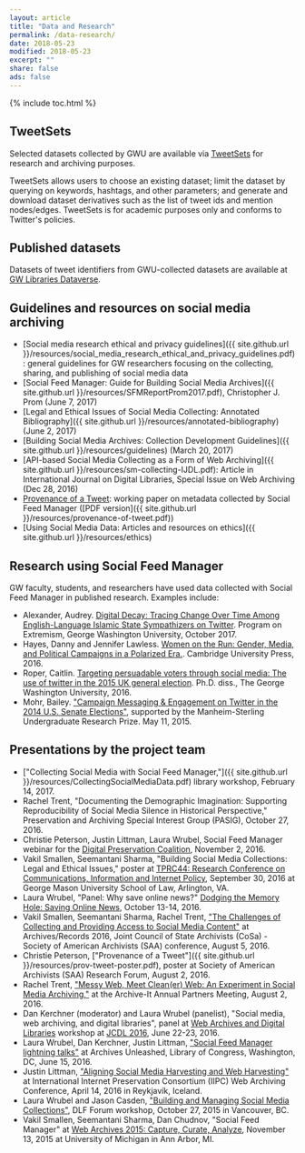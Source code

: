 ```yaml
---
layout: article
title: "Data and Research"
permalink: /data-research/
date: 2018-05-23
modified: 2018-05-23
excerpt: ""
share: false
ads: false
---
```


{% include toc.html %}

## TweetSets

Selected datasets collected by GWU are available via [TweetSets](https://tweetsets.library.gwu.edu) for research and archiving purposes.

TweetSets allows users to choose an existing dataset; limit the dataset by querying on keywords, hashtags, and other parameters; and generate 
and download dataset derivatives such as the list of tweet ids and mention nodes/edges. TweetSets is for academic purposes only and conforms
to Twitter's policies. 

## Published datasets

Datasets of tweet identifiers from GWU-collected datasets are available at [GW Libraries Dataverse](https://dataverse.harvard.edu/dataverse/gwu-libraries).

## Guidelines and resources on social media archiving

* [Social media research ethical and privacy guidelines]({{ site.github.url }}/resources/social_media_research_ethical_and_privacy_guidelines.pdf): general guidelines for GW researchers focusing on the collecting, sharing, and publishing of social media data
* [Social Feed Manager: Guide for Building Social Media Archives]({{ site.github.url }}/resources/SFMReportProm2017.pdf), Christopher J. Prom (June 7, 2017)
* [Legal and Ethical Issues of Social Media Collecting: Annotated Bibliography]({{ site.github.url }}/resources/annotated-bibliography) (June 2, 2017)
* [Building Social Media Archives: Collection Development Guidelines]({{ site.github.url }}/resources/guidelines) (March 20, 2017)
* [API-based Social Media Collecting as a Form of Web Archiving]({{ site.github.url }}/resources/sm-collecting-IJDL.pdf): Article in International Journal on Digital Libraries, Special Issue on Web Archiving (Dec 28, 2016)
* [Provenance of a Tweet](https://scholarspace.library.gwu.edu/files/h128nd689): working paper on metadata collected by Social Feed Manager ([PDF version]({{ site.github.url }}/resources/provenance-of-tweet.pdf))
* [Using Social Media Data: Articles and resources on ethics]({{ site.github.url }}/resources/ethics)

## Research using Social Feed Manager
GW faculty, students, and researchers have used data collected with Social Feed Manager in published research. Examples include:

* Alexander, Audrey. [Digital Decay: Tracing Change Over Time Among English-Language Islamic State Sympathizers on Twitter](https://extremism.gwu.edu/sites/g/files/zaxdzs2191/f/DigitalDecayFinal_0.pdf). Program on Extremism, George Washington University, October 2017.
* Hayes, Danny and Jennifer Lawless. [Women on the Run: Gender, Media, and Political Campaigns in a Polarized Era.](https://www.amazon.com/dp/1107535867). Cambridge University Press, 2016.
* Roper, Caitlin. [Targeting persuadable voters through social media: The use of twitter in the 2015 UK general election](https://gspm.gwu.edu/sites/g/files/zaxdzs2286/f/downloads/MC%20edits%20Working%20Paper_v1-2.pdf). Ph.D. diss., The George Washington University, 2016.
* Mohr, Bailey. ["Campaign Messaging & Engagement on Twitter in the 2014 U.S. Senate Elections"](https://undergraduate.research.gwu.edu/sites/g/files/zaxdzs2441/f/downloads/Mohr_CampaignMessagingandEngagement.pdf), supported by the Manheim-Sterling Undergraduate Research Prize. May 11, 2015.

## Presentations by the project team

* ["Collecting Social Media with Social Feed Manager,"]({{ site.github.url }}/resources/CollectingSocialMediaData.pdf) library workshop, February 14, 2017. 
* Rachel Trent, "Documenting the Demographic Imagination: Supporting Reproducibility of Social Media Silence in Historical Perspective," Preservation and Archiving Special Interest Group (PASIG), October 27, 2016.
* Christie Peterson, Justin Littman, Laura Wrubel, Social Feed Manager webinar for the [Digital Preservation Coalition](http://www.dpconline.org/), November 2, 2016.
* Vakil Smallen, Seemantani Sharma, "Building Social Media Collections: Legal and Ethical Issues," poster at [TPRC44: Research Conference on Communications, Information and Internet Policy](http://www.tprcweb.com/), September 30, 2016 at George Mason University School of Law, Arlington, VA.
* Laura Wrubel, "Panel: Why save online news?" [Dodging the Memory Hole: Saving Online News](https://www.rjionline.org/events/dodging-the-memory-hole-2016-saving-online-news), October 13-14, 2016. 
* Vakil Smallen, Seemantani Sharma, Rachel Trent, ["The Challenges of Collecting and Providing Access to Social Media Content"](https://drive.google.com/a/email.gwu.edu/file/d/0BzMejufPhqBaMXBjM21vTUR1QTA/view?usp=sharing) at Archives/Records 2016, Joint Council of State Archivists (CoSa) - Society of American Archivists (SAA) conference, August 5, 2016.
* Christie Peterson, ["Provenance of a Tweet"]({{ site.github.url }}/resources/prov-tweet-poster.pdf), poster at Society of American Archivists (SAA) Research Forum, August 2, 2016.
* Rachel Trent, ["Messy Web, Meet Clean(er) Web: An Experiment in Social Media Archiving,"](http://www.slideshare.net/RachelTrent2/messy-web-meet-cleaner-web-an-experiment-in-social-media-archiving) at the Archive-It Annual Partners Meeting, August 2, 2016.
* Dan Kerchner (moderator) and Laura Wrubel (panelist), "Social media, web archiving, and digital libraries", panel at [Web Archives and Digital Libraries](http://fox.cs.vt.edu/wadl2016.html) workshop at [JCDL 2016](http://www.jcdl2016.org), June 22-23, 2016.
* Laura Wrubel, Dan Kerchner, Justin Littman, ["Social Feed Manager lightning talks"](https://docs.google.com/presentation/d/14LiqnLAKAI6H9t8gttIIzO0KnnFCTSrONML-ZEmuXDc/edit?usp=sharing) at Archives Unleashed, Library of Congress, Washington, DC, June 15, 2016.
* Justin Littman, ["Aligning Social Media Harvesting and Web Harvesting"](https://t.co/Rj8LEbBOp8) at International Internet Preservation Consortium (IIPC) Web Archiving Conference, April 14, 2016 in Reykjavík, Iceland.
* Laura Wrubel and Jason Casden, ["Building and Managing Social Media Collections"](http://www.slideshare.net/casden/building-and-managing-social-media-collections), DLF Forum workshop, October 27, 2015 in Vancouver, BC.
* Vakil Smallen, Seemantani Sharma, Dan Chudnov, "Social Feed Manager" at [Web Archives 2015: Capture, Curate, Analyze](http://www.lib.umich.edu/webarchivesconference), November 13, 2015 at University of Michigan in Ann Arbor, MI. 
